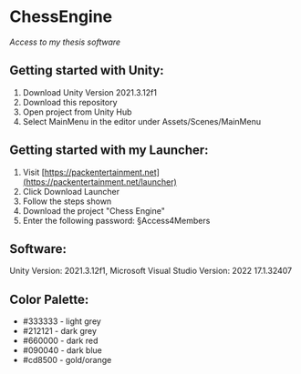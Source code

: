 # ChessEngine
*Access to my thesis software*

## Getting started with Unity:
1) Download Unity Version 2021.3.12f1
2) Download this repository
3) Open project from Unity Hub
4) Select MainMenu in the editor under Assets/Scenes/MainMenu

## Getting started with my Launcher:
1) Visit [https://packentertainment.net](https://packentertainment.net/launcher)
2) Click Download Launcher
3) Follow the steps shown
4) Download the project "Chess Engine"
5) Enter the following password: §Access4Members

## Software:
Unity Version: 2021.3.12f1,
Microsoft Visual Studio Version: 2022 17.1.32407

## Color Palette:
- #333333 - light grey
- #212121 - dark grey
- #660000 - dark red
- #090040 - dark blue
- #cd8500 - gold/orange
